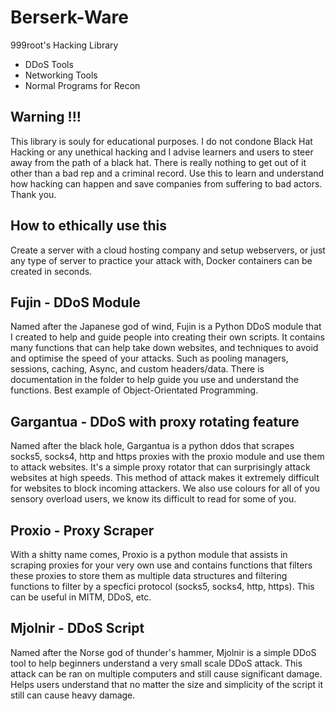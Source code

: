 # Berserk-Ware
999root's Hacking Library

- DDoS Tools
- Networking Tools
- Normal Programs for Recon

## Warning !!!
This library is souly for educational purposes. I do not condone Black Hat Hacking or any unethical hacking and I advise learners and users to steer away from the path of a black hat. There is really nothing to get out of it other than a bad rep and a criminal record. Use this to learn and understand how hacking can happen and save companies from suffering to bad actors. Thank you.

## How to ethically use this
Create a server with a cloud hosting company and setup webservers, or just any type of server to practice your attack with, Docker containers can be created in seconds.

## Fujin - DDoS Module
Named after the Japanese god of wind, Fujin is a Python DDoS module that I created to help and guide people into creating their own scripts. It contains many functions that can help take down websites, and techniques to avoid and optimise the speed of your attacks. Such as pooling managers, sessions, caching, Async, and custom headers/data. There is documentation in the folder to help guide you use and understand the functions. Best example of Object-Orientated Programming.

## Gargantua - DDoS with proxy rotating feature
Named after the black hole, Gargantua is a python ddos that scrapes socks5, socks4, http and https proxies with the proxio module and use them to attack websites. It's a simple proxy rotator that can surprisingly attack websites at high speeds. This method of attack makes it extremely difficult for websites to block incoming attackers. We also use colours for all of you sensory overload users, we know its difficult to read for some of you.

## Proxio - Proxy Scraper
With a shitty name comes, Proxio is a python module that assists in scraping proxies for your very own use and contains functions that filters these proxies to store them as multiple data structures and filtering functions to filter by a specfici protocol (socks5, socks4, http, https). This can be useful in MITM, DDoS, etc.

## Mjolnir - DDoS Script
Named after the Norse god of thunder's hammer, Mjolnir is a simple DDoS tool to help beginners understand a very small scale DDoS attack. This attack can be ran on multiple computers and still cause significant damage. Helps users understand that no matter the size and simplicity of the script it still can cause heavy damage.

